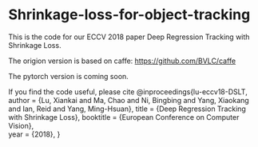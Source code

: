# Shrinkage-loss-for-object-tracking
This is the code for our ECCV 2018 paper Deep Regression Tracking with Shrinkage Loss.

The origion version is based on caffe: https://github.com/BVLC/caffe

The pytorch version is coming soon.

If you find the code useful, please cite 
@inproceedings{lu-eccv18-DSLT,
    author    = {Lu, Xiankai and Ma, Chao and Ni, Bingbing and Yang, Xiaokang and Ian, Reid and Yang, Ming-Hsuan}, 
    title     = {Deep Regression Tracking with Shrinkage Loss}, 
    booktitle = {European Conference on Computer Vision},    
    year      = {2018},
}
